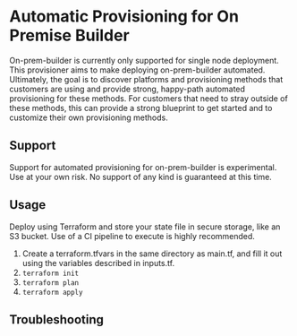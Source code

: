 # Automatic Provisioning for On Premise Builder

On-prem-builder is currently only supported for single node deployment. This provisioner aims to make deploying on-prem-builder automated. Ultimately, the goal is to discover platforms and provisioning methods that customers are using and provide strong, happy-path automated provisioning for these methods. For customers that need to stray outside of these methods, this can provide a strong blueprint to get started and to customize their own provisioning methods.

## Support

Support for automated provisioning for on-prem-builder is experimental. Use at your own risk. No support of any kind is guaranteed at this time.

## Usage

Deploy using Terraform and store your state file in secure storage, like an S3 bucket. Use of a CI pipeline to execute is highly recommended.

1. Create a terraform.tfvars in the same directory as main.tf, and fill it out using the variables described in inputs.tf.
1. `terraform init`
1. `terraform plan`
1. `terraform apply`

## Troubleshooting
